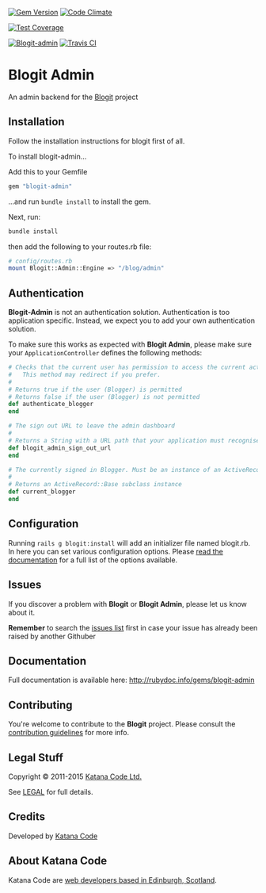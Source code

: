 [![Gem Version](https://badge.fury.io/rb/blogit-admin.png)](http://badge.fury.io/rb/blogit-admin)
[![Code Climate](https://codeclimate.com/github/KatanaCode/blogit-admin/badges/gpa.svg)](https://codeclimate.com/github/KatanaCode/blogit-admin)

[![Test Coverage](https://codeclimate.com/github/KatanaCode/blogit-admin/badges/coverage.svg)](https://codeclimate.com/github/KatanaCode/blogit-admin/coverage)

[![Blogit-admin](https://gemnasium.com/KatanaCode/blogit-admin.png)](https://gemnasium.com/KatanaCode/blogit-admin)
[![Travis CI](https://travis-ci.org/KatanaCode/blogit-admin.png)](https://travis-ci.org/KatanaCode/blogit-admin.png)



# Blogit Admin

An admin backend for the [Blogit](http://github.com/katanacode/blogit) project

## Installation

Follow the installation instructions for blogit first of all.

To install blogit-admin...

Add this to your Gemfile

``` ruby
gem "blogit-admin"
```

...and run `bundle install` to install the gem.

Next, run:

``` bash
bundle install
``` 

then add the following to your routes.rb file:

``` bash
# config/routes.rb
mount Blogit::Admin::Engine => "/blog/admin"
```

## Authentication

**Blogit-Admin** is not an authentication solution. Authentication is too application specific. Instead, we expect you to add your own authentication solution.

To make sure this works as expected with **Blogit Admin**, please make sure your `ApplicationController` defines the following methods:


``` ruby
# Checks that the current user has permission to access the current action.
#   This method may redirect if you prefer.
#
# Returns true if the user (Blogger) is permitted
# Returns false if the user (Blogger) is not permitted
def authenticate_blogger
end

# The sign out URL to leave the admin dashboard 
#
# Returns a String with a URL path that your application must recognised with a DELETE HTTP request
def blogit_admin_sign_out_url
end

# The currently signed in Blogger. Must be an instance of an ActiveRecord::Base model that blogs (you've called the `blogs` method)
# 
# Returns an ActiveRecord::Base subclass instance
def current_blogger
end
```


## Configuration

Running `rails g blogit:install` will add an initializer file named blogit.rb. In here
you can set various configuration options. Please [read the documentation](http://rubydoc.info/gems/blogit/Blogit/Configuration) for a full list of the options available.



## Issues

If you discover a problem with **Blogit** or **Blogit Admin**, please let us know about it. 

**Remember** to search the [issues list](https://github.com/KatanaCode/blogit-admin/issues) first in case your issue has already been raised
by another Githuber

## Documentation

Full documentation is available here: http://rubydoc.info/gems/blogit-admin

## Contributing

You're welcome to contribute to the **Blogit** project. Please consult the [contribution guidelines](http://blogit.katanacode.com/doc/file.Contributing.html) for more info.

## Legal Stuff

Copyright © 2011-2015 [Katana Code Ltd.](http://katanacode.com)

See [LEGAL](MIT-LICENSE) for full details.

## Credits

Developed by [Katana Code](http://katanacode.com)

## About Katana Code

Katana Code are [web developers based in Edinburgh, Scotland](http://katanacode.com/ "Katana Code").
